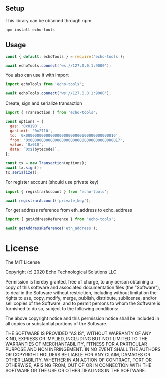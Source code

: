 ## Setup

This library can be obtained through npm:
```
npm install echo-tools
```

## Usage

```javascript
const { default: echoTools } = require('echo-tools');

await echoTools.connect('ws://127.0.0.1:9000');
```

You also can use it with import
```javascript
import echoTools from 'echo-tools';

await echoTools.connect('ws://127.0.0.1:9000');
```

Create, sign and serialize transaction
```javascript
import { Transaction } from 'echo-tools';

const options = {
  gas: '0x0190',
  gasLimit: '0x2710',
  to: '0x0000000000000000000000000000000000000016',
  from: '0x0000000000000000000000000000000000000017',
  value: '0x010',
  data: `0x${bytecode}`,
};

const tx = new Transaction(options);
await tx.sign();
tx.serialize();
```

For register account (should use private key)
```javascript
import { registrarAccount } from 'echo-tools';

await registrarAccount('private_key');
```

For get address reference from eth_address to echo_address
```javascript
import { getAddressReference } from 'echo-tools';

await getAddressReference('eth_address');
```

# License

The MIT License

Copyright (c) 2020 Echo Technological Solutions LLC

Permission is hereby granted, free of charge, to any person obtaining a copy
of this software and associated documentation files (the "Software"), to deal
in the Software without restriction, including without limitation the rights
to use, copy, modify, merge, publish, distribute, sublicense, and/or sell
copies of the Software, and to permit persons to whom the Software is
furnished to do so, subject to the following conditions:

The above copyright notice and this permission notice shall be included in
all copies or substantial portions of the Software.

THE SOFTWARE IS PROVIDED "AS IS", WITHOUT WARRANTY OF ANY KIND, EXPRESS OR
IMPLIED, INCLUDING BUT NOT LIMITED TO THE WARRANTIES OF MERCHANTABILITY,
FITNESS FOR A PARTICULAR PURPOSE AND NON INFRINGEMENT. IN NO EVENT SHALL THE
AUTHORS OR COPYRIGHT HOLDERS BE LIABLE FOR ANY CLAIM, DAMAGES OR OTHER
LIABILITY, WHETHER IN AN ACTION OF CONTRACT, TORT OR OTHERWISE, ARISING FROM,
OUT OF OR IN CONNECTION WITH THE SOFTWARE OR THE USE OR OTHER DEALINGS IN
THE SOFTWARE.
